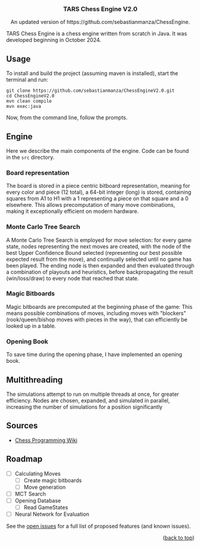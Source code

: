 <h3 align="center">TARS Chess Engine V2.0</h3>

  <p align="center">
    An updated version of https://github.com/sebastianmanza/ChessEngine.


TARS Chess Engine is a chess engine written from scratch in Java. It was developed beginning in October 2024.

## Usage

To install and build the project (assuming maven is installed), start the terminal and run:
```
git clone https://github.com/sebastianmanza/ChessEngineV2.0.git
cd ChessEngineV2.0
mvn clean compile
mvn exec:java
```
Now, from the command line, follow the prompts.

## Engine

Here we describe the main components of the engine. Code can be found in the `src` directory.

### Board representation

The board is stored in a piece centric bitboard representation, meaning for every color and piece (12 total), a 64-bit integer (long) is stored, containing squares from A1 to H1 with a 1 representing a piece on that square and a 0 elsewhere. This allows precomputation of many move combinations, making it exceptionally efficient on modern hardware.

### Monte Carlo Tree Search

A Monte Carlo Tree Search is employed for move selection: for every game state, nodes representing the next moves are created, with the node of the best Upper Confidence Bound selected (representing our best possible expected result from the move), and continually selected until no game has been played. The ending node is then expanded and then evaluated through a combination of playouts and heuristics, before backpropagating the result (win/loss/draw) to every node that reached that state.


### Magic Bitboards

Magic bitboards are precomputed at the beginning phase of the game: This means possible combinations of moves, including moves with "blockers" (rook/queen/bishop moves with pieces in the way), that can efficiently be looked up in a table.

### Opening Book

To save time during the opening phase, I have implemented an opening book.

## Multithreading

The simulations attempt to run on multiple threads at once, for greater efficiency. Nodes are chosen, expanded, and simulated in parallel, increasing the number of simulations for a position significantly

## Sources

* [Chess Programming Wiki](https://www.chessprogramming.org/Main_Page)
  </p>
</div>

## Roadmap

- [ ] Calculating Moves
    - [ ] Create magic bitboards
    - [ ] Move generation
- [ ] MCT Search
- [ ] Opening Database
    - [ ] Read GameStates
- [ ] Neural Network for Evaluation

See the [open issues](https://github.com/sebastianmanza/Chess-EngineV2.0/issues) for a full list of proposed features (and known issues).
<p align="right">(<a href="#readme-top">back to top</a>)</p>
